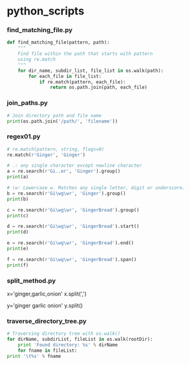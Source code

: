 # python_scripts

### find_matching_file.py  

```python
def find_matching_file(pattern, path):
    """
    Find file within the path that starts with pattern
    using re.match
    """
    for dir_name, subdir_list, file_list in os.walk(path):
        for each_file in file_list:
            if re.match(pattern, each_file):
                return os.path.join(path, each_file)
```

### join_paths.py  

```python
# Join directory path and file name
print(os.path.join('/path/', 'filename'))
```

### regex01.py

```python
# re.match(pattern, string, flags=0)
re.match(r'Ginger', 'Ginger')

# .: any single character except newline character
a = re.search(r'Gi..er', 'Ginger').group()
print(a)

# \w: Lowercase w. Matches any single letter, digit or underscore.
b = re.search(r'Gi\wg\wr', 'Ginger').group()
print(b)

c = re.search(r'Gi\wg\wr', 'GingerBread').group()
print(c)

d = re.search(r'Gi\wg\wr', 'GingerBread').start()
print(d)

e = re.search(r'Gi\wg\wr', 'GingerBread').end()
print(e)

f = re.search(r'Gi\wg\wr', 'GingerBread').span()
print(f)
```

### split_method.py  

x='ginger,garlic,onion'
x.split(',')

y='ginger  garlic  onion'
y.split()

### traverse_directory_tree.py  

```python
# Traversing directory tree with os.walk()
for dirName, subdirList, fileList in os.walk(rootDir):
    print 'Found directory: %s' % dirName
    for fname in fileList:
print '\t%s' % fname
```





